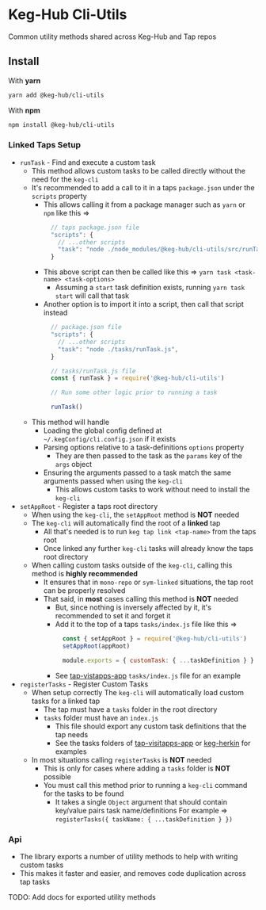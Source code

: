 # Keg-Hub Cli-Utils
Common utility methods shared across Keg-Hub and Tap repos

## Install
With **yarn**
```bash
yarn add @keg-hub/cli-utils
```
With **npm**
```bash
npm install @keg-hub/cli-utils
```

### Linked Taps Setup
* `runTask` - Find and execute a custom task
  * This method allows custom tasks to be called directly without the need for the `keg-cli`
  * It's recommended to add a call to it in a taps `package.json` under the `scripts` property
    * This allows calling it from a package manager such as `yarn` or `npm` like this =>
      ```js
        // taps package.json file
        "scripts": {
          // ...other scripts
          "task": "node ./node_modules/@keg-hub/cli-utils/src/runTask.js",
        }
      ```
    * This above script can then be called like this => `yarn task <task-name> <task-options>`
      * Assuming a `start` task definition exists, running `yarn task start` will call that task
    * Another option is to import it into a script, then call that script instead
      ```js
        // package.json file
        "scripts": {
          // ...other scripts
          "task": "node ./tasks/runTask.js",
        }

        // tasks/runTask.js file
        const { runTask } = require('@keg-hub/cli-utils')

        // Run some other logic prior to running a task

        runTask()
      ```
  * This method will handle
    * Loading the global config defined at `~/.kegConfig/cli.config.json` if it exists
    * Parsing options relative to a task-definitions `options` property
      * They are then passed to the task as the `params` key of the `args` object  
    * Ensuring the arguments passed to a task match the same arguments passed when using the `keg-cli`
      * This allows custom tasks to work without need to install the `keg-cli`
* `setAppRoot` - Register a taps root directory
  * When using the `keg-cli`, the `setAppRoot` method is **NOT** needed 
  * The `keg-cli` will automatically find the root of a **linked** tap
    * All that's needed is to run `keg tap link <tap-name>` from the taps root
    * Once linked any further `keg-cli` tasks will already know the taps root directory
  * When calling custom tasks outside of the `keg-cli`, calling this method is **highly recommended**
    * It ensures that in `mono-repo` or `sym-linked` situations, the tap root can be properly resolved
    * That said, in **most** cases calling this method is **NOT** needed
      * But, since nothing is inversely affected by it, it's recommended to set it and forget it
      * Add it to the top of a taps `tasks/index.js` file like this =>
        ```js
          const { setAppRoot } = require('@keg-hub/cli-utils')
          setAppRoot(appRoot)

          module.exports = { customTask: { ...taskDefinition } }
        ```
      * See [tap-vistapps-app](https://github.com/lancetipton/tap-visitapps-app/blob/master/tasks/index.js) `tasks/index.js` file for an example
* `registerTasks` - Register Custom Tasks
  * When setup correctly The `keg-cli` will automatically load custom tasks for a linked tap
    * The tap must have a `tasks` folder in the root directory
    * `tasks` folder must have an `index.js`
      * This file should export any custom task definitions that the tap needs
      * See the tasks folders of [tap-visitapps-app](https://github.com/lancetipton/tap-visitapps-app) or [keg-herkin](https://github.com/lancetipton/keg-herkin) for examples
  * In most situations calling `registerTasks` is **NOT** needed
    * This is only for cases where adding a `tasks` folder is **NOT** possible
    * You must call this method prior to running a `keg-cli` command for the tasks to be found
      * It takes a single `Object` argument that should contain key/value pairs task name/definitions
        For example => `registerTasks({ taskName: { ...taskDefinition } })`

### Api
* The library exports a number of utility methods to help with writing custom tasks
* This makes it faster and easier, and removes code duplication across tap tasks

TODO: Add docs for exported utility methods